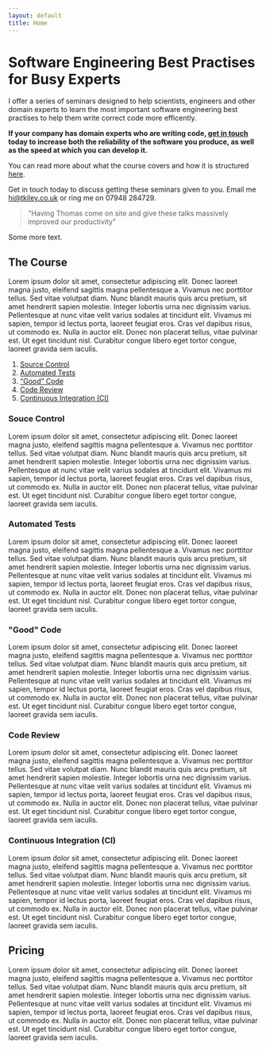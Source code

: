```yaml
---
layout: default
title: Home
---
```

# Software Engineering Best Practises for Busy Experts

I offer a series of seminars designed to help scientists, engineers and other domain experts to learn the most important software engineering best practises to help them write correct code more efficently.

**If your company has domain experts who are writing code, [get in touch](mailto:hi@tkiley.co.uk) today to increase both the reliability of the software you produce, as well as the speed at which you can develop it.**

You can read more about what the course covers and how it is structured [here](course.html). 

Get in touch today to discuss getting these seminars given to you. Email me [hi@tkiley.co.uk](mailto:hi@tkiley.co.uk) or ring me on 07948 284729.

> "Having Thomas come on site and give these talks massively improved our productivity"

Some more text.

## The Course

Lorem ipsum dolor sit amet, consectetur adipiscing elit. Donec laoreet magna justo, eleifend sagittis magna pellentesque a. Vivamus nec porttitor tellus. Sed vitae volutpat diam. Nunc blandit mauris quis arcu pretium, sit amet hendrerit sapien molestie. Integer lobortis urna nec dignissim varius. Pellentesque at nunc vitae velit varius sodales at tincidunt elit. Vivamus mi sapien, tempor id lectus porta, laoreet feugiat eros. Cras vel dapibus risus, ut commodo ex. Nulla in auctor elit. Donec non placerat tellus, vitae pulvinar est. Ut eget tincidunt nisl. Curabitur congue libero eget tortor congue, laoreet gravida sem iaculis.

 1. [Source Control](#source-control)
 2. [Automated Tests](#automated-tests)
 3. [“Good” Code](#good-code)
 4. [Code Review](#code-review)
 5. [Continuous Integration (CI)](#continuous-integration-ci) 


### Souce Control

Lorem ipsum dolor sit amet, consectetur adipiscing elit. Donec laoreet magna justo, eleifend sagittis magna pellentesque a. Vivamus nec porttitor tellus. Sed vitae volutpat diam. Nunc blandit mauris quis arcu pretium, sit amet hendrerit sapien molestie. Integer lobortis urna nec dignissim varius. Pellentesque at nunc vitae velit varius sodales at tincidunt elit. Vivamus mi sapien, tempor id lectus porta, laoreet feugiat eros. Cras vel dapibus risus, ut commodo ex. Nulla in auctor elit. Donec non placerat tellus, vitae pulvinar est. Ut eget tincidunt nisl. Curabitur congue libero eget tortor congue, laoreet gravida sem iaculis.

### Automated Tests

Lorem ipsum dolor sit amet, consectetur adipiscing elit. Donec laoreet magna justo, eleifend sagittis magna pellentesque a. Vivamus nec porttitor tellus. Sed vitae volutpat diam. Nunc blandit mauris quis arcu pretium, sit amet hendrerit sapien molestie. Integer lobortis urna nec dignissim varius. Pellentesque at nunc vitae velit varius sodales at tincidunt elit. Vivamus mi sapien, tempor id lectus porta, laoreet feugiat eros. Cras vel dapibus risus, ut commodo ex. Nulla in auctor elit. Donec non placerat tellus, vitae pulvinar est. Ut eget tincidunt nisl. Curabitur congue libero eget tortor congue, laoreet gravida sem iaculis.

### "Good" Code

Lorem ipsum dolor sit amet, consectetur adipiscing elit. Donec laoreet magna justo, eleifend sagittis magna pellentesque a. Vivamus nec porttitor tellus. Sed vitae volutpat diam. Nunc blandit mauris quis arcu pretium, sit amet hendrerit sapien molestie. Integer lobortis urna nec dignissim varius. Pellentesque at nunc vitae velit varius sodales at tincidunt elit. Vivamus mi sapien, tempor id lectus porta, laoreet feugiat eros. Cras vel dapibus risus, ut commodo ex. Nulla in auctor elit. Donec non placerat tellus, vitae pulvinar est. Ut eget tincidunt nisl. Curabitur congue libero eget tortor congue, laoreet gravida sem iaculis.

### Code Review

Lorem ipsum dolor sit amet, consectetur adipiscing elit. Donec laoreet magna justo, eleifend sagittis magna pellentesque a. Vivamus nec porttitor tellus. Sed vitae volutpat diam. Nunc blandit mauris quis arcu pretium, sit amet hendrerit sapien molestie. Integer lobortis urna nec dignissim varius. Pellentesque at nunc vitae velit varius sodales at tincidunt elit. Vivamus mi sapien, tempor id lectus porta, laoreet feugiat eros. Cras vel dapibus risus, ut commodo ex. Nulla in auctor elit. Donec non placerat tellus, vitae pulvinar est. Ut eget tincidunt nisl. Curabitur congue libero eget tortor congue, laoreet gravida sem iaculis.

### Continuous Integration (CI)

Lorem ipsum dolor sit amet, consectetur adipiscing elit. Donec laoreet magna justo, eleifend sagittis magna pellentesque a. Vivamus nec porttitor tellus. Sed vitae volutpat diam. Nunc blandit mauris quis arcu pretium, sit amet hendrerit sapien molestie. Integer lobortis urna nec dignissim varius. Pellentesque at nunc vitae velit varius sodales at tincidunt elit. Vivamus mi sapien, tempor id lectus porta, laoreet feugiat eros. Cras vel dapibus risus, ut commodo ex. Nulla in auctor elit. Donec non placerat tellus, vitae pulvinar est. Ut eget tincidunt nisl. Curabitur congue libero eget tortor congue, laoreet gravida sem iaculis.

## Pricing

Lorem ipsum dolor sit amet, consectetur adipiscing elit. Donec laoreet magna justo, eleifend sagittis magna pellentesque a. Vivamus nec porttitor tellus. Sed vitae volutpat diam. Nunc blandit mauris quis arcu pretium, sit amet hendrerit sapien molestie. Integer lobortis urna nec dignissim varius. Pellentesque at nunc vitae velit varius sodales at tincidunt elit. Vivamus mi sapien, tempor id lectus porta, laoreet feugiat eros. Cras vel dapibus risus, ut commodo ex. Nulla in auctor elit. Donec non placerat tellus, vitae pulvinar est. Ut eget tincidunt nisl. Curabitur congue libero eget tortor congue, laoreet gravida sem iaculis.